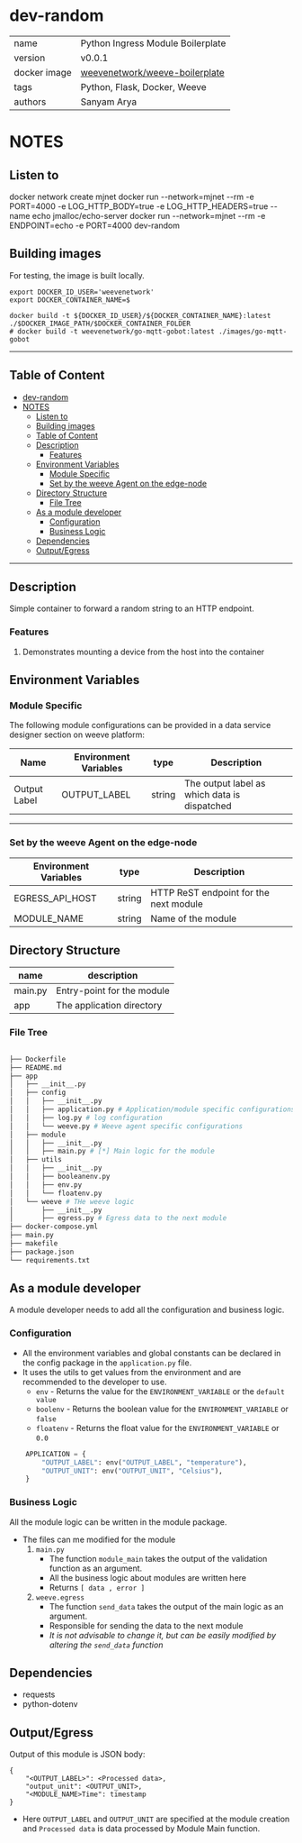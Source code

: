 # dev-random

|              |                                                            |
| ------------ | ---------------------------------------------------------- |
| name         | Python Ingress Module Boilerplate                          |
| version      | v0.0.1                                                     |
| docker image | [weevenetwork/weeve-boilerplate](https://linktodockerhub/) |
| tags         | Python, Flask, Docker, Weeve                               |
| authors      | Sanyam Arya                                                |


# NOTES

## Listen to

docker network create mjnet
docker run --network=mjnet --rm -e PORT=4000 -e LOG_HTTP_BODY=true -e LOG_HTTP_HEADERS=true --name echo jmalloc/echo-server
docker run --network=mjnet --rm -e ENDPOINT=echo -e PORT=4000 dev-random

<!-- docker run --detach -P jmalloc/echo-server -->
<!-- docker run -i -t --rm --env-file=./config.env -p $(PORT):$(PORT) --name="$(APP_NAME)" $(APP_NAME) -->

## Building images
For testing, the image is built locally.

```
export DOCKER_ID_USER='weevenetwork'
export DOCKER_CONTAINER_NAME=$

docker build -t ${DOCKER_ID_USER}/${DOCKER_CONTAINER_NAME}:latest ./$DOCKER_IMAGE_PATH/$DOCKER_CONTAINER_FOLDER
# docker build -t weevenetwork/go-mqtt-gobot:latest ./images/go-mqtt-gobot
```



***
## Table of Content
- [dev-random](#dev-random)
- [NOTES](#notes)
  - [Listen to](#listen-to)
  - [Building images](#building-images)
  - [Table of Content](#table-of-content)
  - [Description](#description)
    - [Features](#features)
  - [Environment Variables](#environment-variables)
    - [Module Specific](#module-specific)
    - [Set by the weeve Agent on the edge-node](#set-by-the-weeve-agent-on-the-edge-node)
  - [Directory Structure](#directory-structure)
    - [File Tree](#file-tree)
  - [As a module developer](#as-a-module-developer)
    - [Configuration](#configuration)
    - [Business Logic](#business-logic)
  - [Dependencies](#dependencies)
  - [Output/Egress](#outputegress)

***



## Description

Simple container to forward a random string to an HTTP endpoint.

### Features
1. Demonstrates mounting a device from the host into the container

## Environment Variables

### Module Specific
The following module configurations can be provided in a data service designer section on weeve platform:

| Name         | Environment Variables | type   | Description                                  |
| ------------ | --------------------- | ------ | -------------------------------------------- |
| Output Label | OUTPUT_LABEL          | string | The output label as which data is dispatched |

***

### Set by the weeve Agent on the edge-node

| Environment Variables | type   | Description                            |
| --------------------- | ------ | -------------------------------------- |
| EGRESS_API_HOST       | string | HTTP ReST endpoint for the next module |
| MODULE_NAME           | string | Name of the module                     |

## Directory Structure

| name    | description                |
| ------- | -------------------------- |
| main.py | Entry-point for the module |
| app     | The application directory  |


### File Tree

```bash

├── Dockerfile
├── README.md
├── app
│   ├── __init__.py
│   ├── config
│   │   ├── __init__.py
│   │   ├── application.py # Application/module specific configurations
│   │   ├── log.py # log configuration
│   │   └── weeve.py # Weeve agent specific configurations
│   ├── module
│   │   ├── __init__.py
│   │   ├── main.py # [*] Main logic for the module
│   ├── utils
│   │   ├── __init__.py
│   │   ├── booleanenv.py
│   │   ├── env.py
│   │   └── floatenv.py
│   └── weeve # THe weeve logic
│       ├── __init__.py
│       ├── egress.py # Egress data to the next module
├── docker-compose.yml
├── main.py
├── makefile
├── package.json
└── requirements.txt

```

## As a module developer

A module developer needs to add all the configuration and business logic.
### Configuration

* All the environment variables and global constants can be declared in the config package in the `application.py` file.
* It uses the utils to get values from the environment and are recommended to the developer to use.
  * `env` - Returns the value for the `ENVIRONMENT_VARIABLE` or the `default value`
  * `boolenv` - Returns the boolean value for the `ENVIRONMENT_VARIABLE` or `false`
  * `floatenv` - Returns the float value for the `ENVIRONMENT_VARIABLE` or `0.0`


```python
    APPLICATION = {
        "OUTPUT_LABEL": env("OUTPUT_LABEL", "temperature"),
        "OUTPUT_UNIT": env("OUTPUT_UNIT", "Celsius"),
    }
 ```

### Business Logic

All the module logic can be written in the module package.
   * The files can me modified for the module
      1. `main.py`
         * The function `module_main` takes the output of the validation function as an argument.
         * All the business logic about modules are written here
         * Returns `[ data , error ]`
      2. `weeve.egress`
         * The function `send_data` takes the output of the main logic as an argument.
         * Responsible for sending the data to the next module
         * *It is not advisable to change it, but can be easily modified by altering the `send_data` function*


## Dependencies

* requests
* python-dotenv

## Output/Egress
Output of this module is JSON body:

```node
{
    "<OUTPUT_LABEL>": <Processed data>,
    "output_unit": <OUTPUT_UNIT>,
    "<MODULE_NAME>Time": timestamp
}
```

* Here `OUTPUT_LABEL` and `OUTPUT_UNIT` are specified at the module creation and `Processed data` is data processed by Module Main function.
